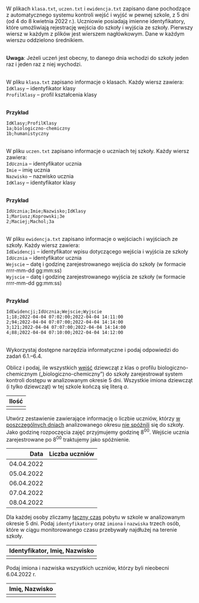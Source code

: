 <TestProvider title="System kontroli dostępu">

W plikach `klasa.txt`, `uczen.txt` i `ewidencja.txt` zapisano dane pochodzące
z automatycznego systemu kontroli wejść i wyjść w pewnej szkole, z 5 dni (od 4 do 8
kwietnia 2022 r.). Uczniowie posiadają imienne identyfikatory, które umożliwiają rejestrację
wejścia do szkoły i wyjścia ze szkoły.
Pierwszy wiersz w każdym z plików jest wierszem nagłówkowym. Dane w każdym wierszu
oddzielono średnikiem.

\
**Uwaga**: Jeżeli uczeń jest obecny, to danego dnia wchodzi do szkoły jeden raz i jeden raz
z niej wychodzi.

\
W pliku `klasa.txt` zapisano informacje o klasach. Każdy wiersz zawiera:  
`IdKlasy` – identyfikator klasy  
`ProfilKlasy` – profil kształcenia klasy

\
**Przykład**

```
IdKlasy;ProfilKlasy
1a;biologiczno-chemiczny
1b;humanistyczny
```

\
W pliku `uczen.txt` zapisano informacje o uczniach tej szkoły. Każdy wiersz zawiera:  
`IdUcznia` – identyfikator ucznia  
`Imie` – imię ucznia  
`Nazwisko` – nazwisko ucznia  
`IdKlasy` – identyfikator klasy

\
**Przykład**

```
IdUcznia;Imie;Nazwisko;IdKlasy
1;Mariusz;Koprowski;3e
2;Maciej;Machol;3a
```

\
W pliku `ewidencja.txt` zapisano informacje o wejściach i wyjściach ze szkoły. Każdy
wiersz zawiera:  
`IdEwidencji` – identyfikator wpisu dotyczącego wejścia i wyjścia ze szkoły  
`IdUcznia` – identyfikator ucznia  
`Wejscie` – datę i godzinę zarejestrowanego wejścia do szkoły (w formacie rrrr-mm-dd gg:mm:ss)  
`Wyjscie` – datę i godzinę zarejestrowanego wyjścia ze szkoły (w formacie rrrr-mm-dd gg:mm:ss)

\
**Przykład**

```
IdEwidencji;IdUcznia;Wejscie;Wyjscie
1;18;2022-04-04 07:02:00;2022-04-04 14:11:00
2;94;2022-04-04 07:07:00;2022-04-04 14:14:00
3;121;2022-04-04 07:07:00;2022-04-04 14:14:00
4;88;2022-04-04 07:10:00;2022-04-04 14:12:00
```

\
Wykorzystaj dostępne narzędzia informatyczne i podaj odpowiedzi do zadań 6.1.–6.4.

  <DownloadBtn urls="klasa.txt uczen.txt ewidencja.txt"/>
</TestProvider>

<TestProvider pkt=2 videoAnswerUrl=".">

Oblicz i podaj, ile wszystkich <u>wejść</u> dziewcząt z klas o profilu biologiczno-chemicznym
(„biologiczno-chemiczny”) do szkoły zarejestrował system kontroli dostępu w analizowanym
okresie 5 dni. Wszystkie imiona dziewcząt (i tylko dziewcząt) w tej szkole kończą się literą _a_.

|          Ilość           |
| :----------------------: |
| <TestInput answer=165 /> |

  <AnswerBtn />
</TestProvider>

<TestProvider pkt=3>

Utwórz zestawienie zawierające informację o liczbie uczniów, którzy <u>w poszczególnych dniach</u>
analizowanego okresu <u>nie spóźnili</u> się do szkoły. Jako godzinę rozpoczęcia zajęć
przyjmujemy godzinę 8<sup>00</sup>. Wejście ucznia zarejestrowane po 8<sup>00</sup>
traktujemy jako spóźnienie.

|       Data |      Liczba uczniów      |
| ---------: | :----------------------: |
| 04.04.2022 | <TestInput answer=233 /> |
| 05.04.2022 | <TestInput answer=303 /> |
| 06.04.2022 | <TestInput answer=134 /> |
| 07.04.2022 | <TestInput answer=280 /> |
| 08.04.2022 | <TestInput answer=127 /> |

  <AnswerBtn />
</TestProvider>

<TestProvider pkt=3>

Dla każdej osoby zliczamy <u>łączny czas</u> pobytu w szkole w analizowanym okresie 5 dni.
Podaj `identyfikatory` oraz `imiona` i `nazwiska` trzech osób, które w ciągu monitorowanego
czasu przebywały najdłużej na terenie szkoły.

|                                    Identyfikator, Imię, Nazwisko                                     |
| :--------------------------------------------------------------------------------------------------: |
| <TestArea passIfNotSorted answer="314\tSebastian\tRabaj\n172\tMonika\tKado\n299\tAlicja\tKronecka"/> |

  <AnswerBtn />
</TestProvider>

<TestProvider pkt=3>

Podaj imiona i nazwiska wszystkich uczniów, którzy byli nieobecni 6.04.2022 r.

|                                       Imię, Nazwisko                                        |
| :-----------------------------------------------------------------------------------------: |
| <TestArea answer="Mateusz\tKordas\nKrzysztof\tMichalak\nOliwier\tZiolko" passIfNotSorted /> |

  <AnswerBtn />
</TestProvider>
